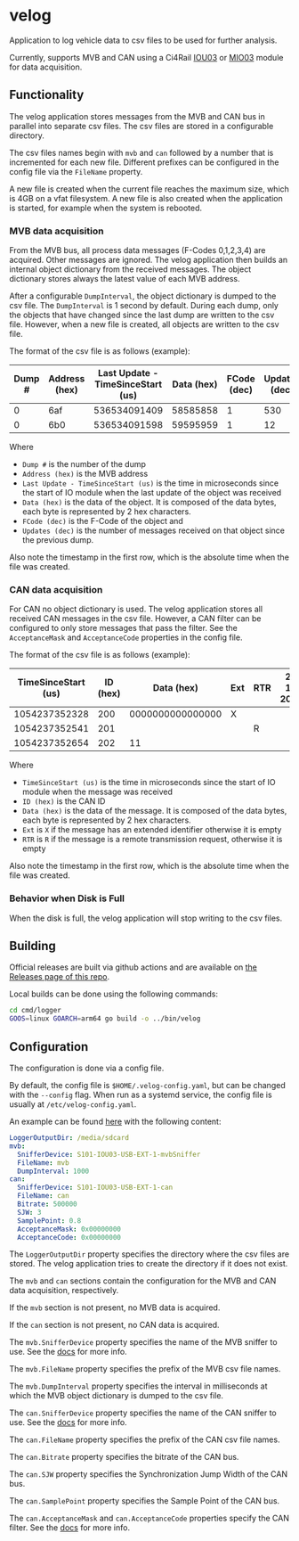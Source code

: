 # velog
Application to log vehicle data to csv files to be used for further analysis.

Currently, supports MVB and CAN using a Ci4Rail [IOU03](https://docs.ci4rail.com/edge-solutions/moducop/io-modules/iou03/) or [MIO03](https://docs.ci4rail.com/edge-solutions/modusio/mio03/) module for data acquisition.


## Functionality

The velog application stores messages from the MVB and CAN bus in parallel into separate csv files. The csv files are stored in a configurable directory.

The csv files names begin with `mvb` and `can` followed by a number that is incremented for each new file. Different prefixes can be configured in the config file via the `FileName` property.

A new file is created when the current file reaches the maximum size, which is 4GB on a vfat filesystem. A new file is also created when the application is started, for example when the system is rebooted.

### MVB data acquisition

From the MVB bus, all process data messages (F-Codes 0,1,2,3,4) are acquired. Other messages are ignored.
The velog application then builds an internal object dictionary from the received messages. The object dictionary stores always the latest value of each MVB address.

After a configurable `DumpInterval`, the object dictionary is dumped to the csv file. The `DumpInterval` is 1 second by default. During each dump, only the objects that have changed since the last dump are written to the csv file. However, when a new file is created, all objects are written to the csv file.

The format of the csv file is as follows (example):

| Dump # | Address (hex) | Last Update - TimeSinceStart (us) | Data (hex) | FCode (dec) | Updates (dec) | 2022-12-27 20:32:31 |
| ------ | ------------- | --------------------------------- | ---------- | ----------- | ------------- | ------------------- |
| 0      | 6af           | 536534091409                      | 58585858   | 1           | 530           |
| 0      | 6b0           | 536534091598                      | 59595959   | 1           | 12            |

Where
* `Dump #` is the number of the dump
* `Address (hex)` is the MVB address
* `Last Update - TimeSinceStart (us)` is the time in microseconds since the start of IO module when the last update of the object was received
* `Data (hex)` is the data of the object. It is composed of the data bytes, each byte is represented by 2 hex characters.
* `FCode (dec)` is the F-Code of the object and
* `Updates (dec)` is the number of messages received on that object since the previous dump.

Also note the timestamp in the first row, which is the absolute time when the file was created.

### CAN data acquisition

For CAN no object dictionary is used. The velog application stores all received CAN messages in the csv file. However, a CAN filter can be configured to only store messages that pass the filter. See the `AcceptanceMask` and `AcceptanceCode` properties in the config file.

The format of the csv file is as follows (example):

| TimeSinceStart (us) | ID (hex) | Data (hex)       | Ext | RTR | 2022-12-27 20:32:32 |
| ------------------- | -------- | ---------------- | --- | --- | ------------------- |
| 1054237352328       | 200      | 0000000000000000 | X   |     |
| 1054237352541       | 201      |                  |     | R   |
| 1054237352654       | 202      | 11               |     |     |

Where
* `TimeSinceStart (us)` is the time in microseconds since the start of IO module when the message was received
* `ID (hex)` is the CAN ID
* `Data (hex)` is the data of the message. It is composed of the data bytes, each byte is represented by 2 hex characters.
* `Ext` is `X` if the message has an extended identifier otherwise it is empty
* `RTR` is `R` if the message is a remote transmission request, otherwise it is empty

Also note the timestamp in the first row, which is the absolute time when the file was created.

### Behavior when Disk is Full

When the disk is full, the velog application will stop writing to the csv files.

## Building

Official releases are built via github actions and are available on [the Releases page of this repo](https://github.com/ci4rail/velog/releases).

Local builds can be done using the following commands:

```bash
cd cmd/logger
GOOS=linux GOARCH=arm64 go build -o ../bin/velog
```

## Configuration

The configuration is done via a config file.

By default, the config file is `$HOME/.velog-config.yaml`, but can be changed with the `--config` flag. When run as a systemd service, the config file is usually at `/etc/velog-config.yaml`.

An example can be found [here](cmd/logger/.velog-config.yaml) with the following content:

```yaml
LoggerOutputDir: /media/sdcard
mvb:
  SnifferDevice: S101-IOU03-USB-EXT-1-mvbSniffer
  FileName: mvb
  DumpInterval: 1000
can:
  SnifferDevice: S101-IOU03-USB-EXT-1-can
  FileName: can
  Bitrate: 500000
  SJW: 3
  SamplePoint: 0.8
  AcceptanceMask: 0x00000000
  AcceptanceCode: 0x00000000
```

The `LoggerOutputDir` property specifies the directory where the csv files are stored. The velog application tries to create the directory if it does not exist.

The `mvb` and `can` sections contain the configuration for the MVB and CAN data acquisition, respectively.

If the `mvb` section is not present, no MVB data is acquired.

If the `can` section is not present, no CAN data is acquired.

The `mvb.SnifferDevice` property specifies the name of the MVB sniffer to use. See the [docs](https://docs.ci4rail.com/edge-solutions/moducop/io-modules/iou03/quick-start-guide/#determine-the-service-address-of-your-iou03) for more info.

The `mvb.FileName` property specifies the prefix of the MVB csv file names.

The `mvb.DumpInterval` property specifies the interval in milliseconds at which the MVB object dictionary is dumped to the csv file.

The `can.SnifferDevice` property specifies the name of the CAN sniffer to use. See the [docs](https://docs.ci4rail.com/edge-solutions/moducop/io-modules/iou03/quick-start-guide/#determine-the-service-address-of-your-iou03) for more info.

The `can.FileName` property specifies the prefix of the CAN csv file names.

The `can.Bitrate` property specifies the bitrate of the CAN bus.

The `can.SJW` property specifies the Synchronization Jump Width of the CAN bus.

The `can.SamplePoint` property specifies the Sample Point of the CAN bus.

The `can.AcceptanceMask` and `can.AcceptanceCode` properties specify the CAN filter. See the [docs]([`can.AcceptanceCode`](https://docs.ci4rail.com/edge-solutions/moducop/io-modules/iou03/detailed-description/#controlling-the-stream-1)) for more info.
